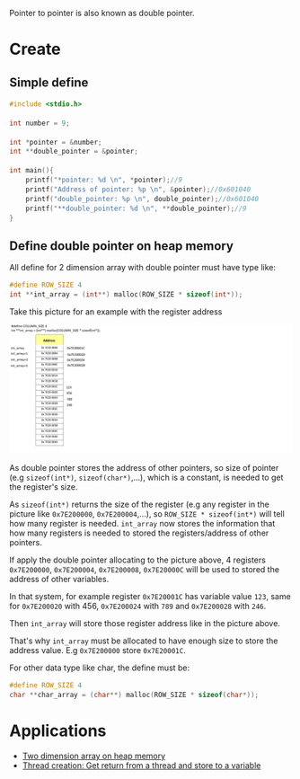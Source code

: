 Pointer to pointer is also known as double pointer.

# Create

## Simple define

```c
#include <stdio.h>

int number = 9;

int *pointer = &number;
int **double_pointer = &pointer;

int main(){
	printf("*pointer: %d \n", *pointer);//9
	printf("Address of pointer: %p \n", &pointer);//0x601040
	printf("double_pointer: %p \n", double_pointer);//0x601040
	printf("**double_pointer: %d \n", **double_pointer);//9
}
```

## Define double pointer on heap memory

All define for 2 dimension array with double pointer must have type like:

```c
#define ROW_SIZE 4
int **int_array = (int**) malloc(ROW_SIZE * sizeof(int*));
```

Take this picture for an example with the register address

![](../../../Environment/Images/double_pointer_with_register_size.png)

As double pointer stores the address of other pointers, so size of pointer (e.g ``sizeof(int*)``, ``sizeof(char*)``,...), which is a constant, is needed to get the register's size.

As ``sizeof(int*)`` returns the size of the register (e.g any register in the picture like ``0x7E200000``, ``0x7E200004``,...), so ``ROW_SIZE * sizeof(int*)`` will tell how many register is needed. ``int_array`` now stores the information that how many registers is needed to stored the registers/address of other pointers.

If apply the double pointer allocating to the picture above, 4 registers ``0x7E200000``, ``0x7E200004``, ``0x7E200008``, ``0x7E20000C`` will be used to stored the address of other variables.

In that system, for example register ``0x7E20001C`` has variable value ``123``, same for ``0x7E200020`` with 456, ``0x7E200024`` with ``789`` and ``0x7E200028`` with ``246``.

Then ``int_array`` will store those register address like in the picture above.

That's why ``int_array`` must be allocated to have enough size to store the address value. E.g  ``0x7E200000`` store  ``0x7E20001C``.

For other data type like char, the define must be:

```c
#define ROW_SIZE 4
char **char_array = (char**) malloc(ROW_SIZE * sizeof(char*));
```

# Applications

* [Two dimension array on heap memory](https://github.com/TranPhucVinh/C/blob/master/Introduction/Data%20structure/Array/Two%20dimension%20array%20on%20heap%20memory.md)
* [Thread creation: Get return from a thread and store to a variable](https://github.com/TranPhucVinh/C/blob/master/Physical%20layer/Thread/Examples.md#get-return-from-a-thread-and-store-to-a-variable)
